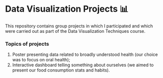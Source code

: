  # Data Visualization Projects 📊
This repository contains group projects in which I participated and which were carried out as part of the Data Visualization Techniques course.

### Topics of projects
1. Poster presenting data related to broadly understood health (our choice was to focus on oral health);
2. Interactive dashboard telling something about ourselves (we aimed to present our food consumption stats and habits). 
